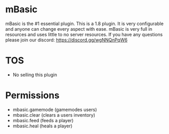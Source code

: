 # mBasic

mBasic is the #1 essential plugin. This is a 1.8 plugin. It is very configurable and anyone can change every aspect with ease. mBasic is very full in resources and uses little to no server resources. If you have any questions please join our discord: https://discord.gg/wgNNQnPqW6

# TOS
- No selling this plugin

# Permissions
- mbasic.gamemode (gamemodes users)
- mbasic.clear (clears a users inventory)
- mbasic.feed (feeds a player)
- mbasic.heal (heals a player)

